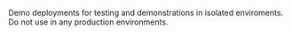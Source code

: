Demo deployments for testing and demonstrations in isolated enviroments.  Do not use in any production environments.
